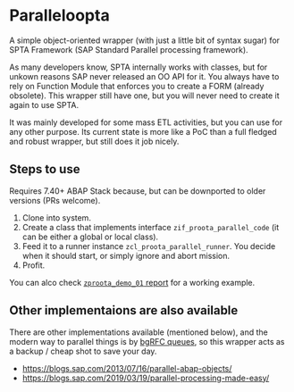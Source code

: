 # Paralleloopta

A simple object-oriented wrapper (with just a little bit of syntax sugar) for SPTA Framework (SAP Standard Parallel processing framework).

As many developers know, SPTA internally works with classes, but for unkown reasons SAP never released an OO API for it. You always have to rely on Function Module that enforces you to create a FORM (already obsolete). This wrapper still have one, but you will never need to create it again to use SPTA.

It was mainly developed for some mass ETL activities, but you can use for any other purpose.
Its current state is more like a PoC than a full fledged and robust wrapper, but still does it job nicely.

## Steps to use

Requires 7.40+ ABAP Stack because, but can be downported to older versions (PRs welcome).

1. Clone into system.
1. Create a class that implements interface ``zif_proota_parallel_code`` (it can be either a global or local class).
1. Feed it to a runner instance ``zcl_proota_parallel_runner``. You decide when it should start, or simply ignore and abort mission.
1. Profit.

You can alco check [``zproota_demo_01`` report][demo_report] for a working example.

## Other implementaions are also available

There are other implementations available (mentioned below), and the modern way to parallel things is by [bgRFC queues][bgrfc_queues], so this wrapper acts as a backup / cheap shot to save your day.

* https://blogs.sap.com/2013/07/16/parallel-abap-objects/
* https://blogs.sap.com/2019/03/19/parallel-processing-made-easy/

[bgrfc_queues]: help.sap.com/viewer/753088fc00704d0a80e7fbd6803c8adb/latest/en-US/489f05f8f7ec6bb9e10000000a42189d.html
[demo_report]: //github.com/thalesvb/paralleloopta/blob/master/src/zproota_demo_01.prog.abap
